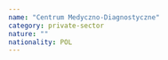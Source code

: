 ```yaml
---
name: "Centrum Medyczno-Diagnostyczne"
category: private-sector
nature: ""
nationality: POL
---
```

